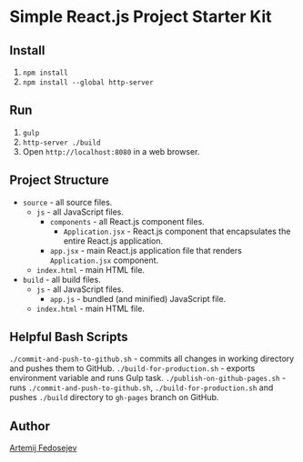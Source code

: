 # Simple React.js Project Starter Kit

## Install

1. `npm install`
2. `npm install --global http-server`

## Run

1. `gulp`
2. `http-server ./build`
3. Open `http://localhost:8080` in a web browser.

## Project Structure

+ `source` - all source files.
  + `js` - all JavaScript files.
    + `components` - all React.js component files.
      + `Application.jsx` - React.js component that encapsulates the entire React.js application.
    + `app.jsx` - main React.js application file that renders `Application.jsx` component.
  + `index.html` - main HTML file.
+ `build` - all build files.
  + `js` - all JavaScript files.
    + `app.js` - bundled (and minified) JavaScript file.
  + `index.html` - main HTML file.

## Helpful Bash Scripts

`./commit-and-push-to-github.sh` - commits all changes in working directory and pushes them to GitHub.
`./build-for-production.sh` - exports environment variable and runs Gulp task.
`./publish-on-github-pages.sh` - runs `./commit-and-push-to-github.sh`, `./build-for-production.sh` and pushes `./build` directory to `gh-pages` branch on GitHub.

## Author

[Artemij Fedosejev](http://artemij.com)